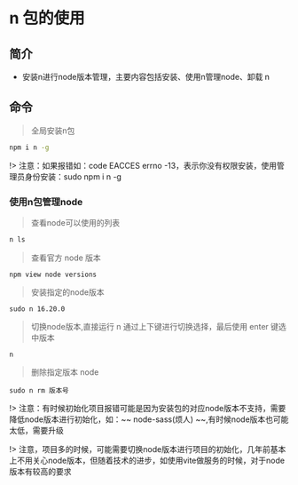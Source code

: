 # n 包的使用

## 简介
- 安装n进行node版本管理，主要内容包括安装、使用n管理node、卸载 n

## 命令

> 全局安装n包
```bash
npm i n -g
```
!> 注意：如果报错如：code EACCES errno -13，表示你没有权限安装，使用管理员身份安装：sudo npm i n -g

### 使用n包管理node

> 查看node可以使用的列表
```bash
n ls
```
> 查看官方 node 版本
```bansh
npm view node versions
```
> 安装指定的node版本
```bansh
sudo n 16.20.0
```
> 切换node版本,直接运行 n 通过上下键进行切换选择，最后使用 enter 键选中版本
```bansh
n
```
> 删除指定版本 node
```bansh
sudo n rm 版本号
```

!> 注意：有时候初始化项目报错可能是因为安装包的对应node版本不支持，需要降低node版本进行初始化，如：~~ node-sass(烦人) ~~,有时候node版本也可能太低，需要升级

!> 注意，项目多的时候，可能需要切换node版本进行项目的初始化，几年前基本上不用关心node版本，但随着技术的进步，如使用vite做服务的时候，对于node版本有较高的要求
